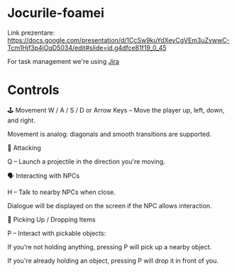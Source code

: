 # Jocurile-foamei
Link prezentare: https://docs.google.com/presentation/d/1CcSw9kuYdXeyCgVEm3uZvwwC-Tcm1Hjf3p4jOqD5034/edit#slide=id.g4dfce81f19_0_45

For task management we're using [Jira](https://teodorlepadatu2004.atlassian.net/jira/software/projects/SCRUM/boards/1/backlog?atlOrigin=eyJpIjoiYzg0MjgyNjdlZWEzNDdmZmJkNjcxYWZiMDMyZDRiNTEiLCJwIjoiaiJ9)


# Controls

🕹 Movement
W / A / S / D or Arrow Keys – Move the player up, left, down, and right.

Movement is analog: diagonals and smooth transitions are supported.

🧨 Attacking

Q – Launch a projectile in the direction you're moving.



🗣 Interacting with NPCs

H – Talk to nearby NPCs when close.

Dialogue will be displayed on the screen if the NPC allows interaction.



👜 Picking Up / Dropping Items

P – Interact with pickable objects:

If you're not holding anything, pressing P will pick up a nearby object.

If you're already holding an object, pressing P will drop it in front of you.
